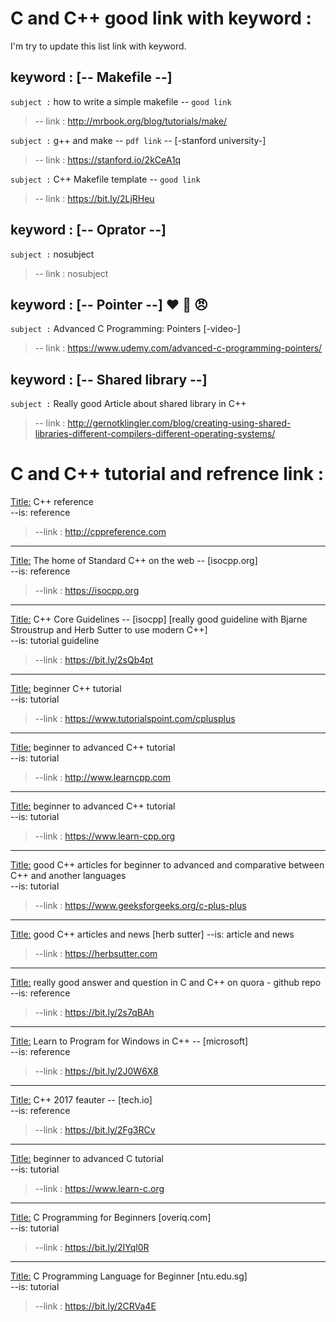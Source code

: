 # C and C++ good link with keyword :
I'm try to update this list link with keyword.

 

 ## keyword : [-- Makefile --] 
`subject :` how to write a simple makefile  -- `good link`   
>-- link :  http://mrbook.org/blog/tutorials/make/  

`subject :` g++ and make  -- `pdf link` -- [-stanford university-]   
>-- link :  https://stanford.io/2kCeA1q    

`subject :` C++ Makefile template  -- `good link`  
>-- link :  https://bit.ly/2LjRHeu    



## keyword : [-- Oprator --] 
`subject :` nosubject      
>-- link :  nosubject    


## keyword : [-- Pointer --] :heart: :muscle: :angry:
`subject :` Advanced C Programming: Pointers  [-video-]  
>-- link :  https://www.udemy.com/advanced-c-programming-pointers/  


## keyword : [-- Shared library --] 
`subject :` Really good Article about shared library in C++    
>-- link :  http://gernotklingler.com/blog/creating-using-shared-libraries-different-compilers-different-operating-systems/




#
# C and C++ tutorial and refrence link :

<Title:> C++ reference  
--is: reference   
>--link : http://cppreference.com  


<hr>

<Title:> The home of Standard C++ on the web -- [isocpp.org]  
--is: reference  
>--link : https://isocpp.org  


<hr>

<Title:> C++ Core Guidelines -- [isocpp]  [really good guideline with Bjarne Stroustrup and Herb Sutter to use modern C++]  
--is: tutorial guideline    
>--link : https://bit.ly/2sQb4pt    



<hr>

<Title:> beginner C++ tutorial  
--is: tutorial  
>--link : https://www.tutorialspoint.com/cplusplus


<hr>

<Title:> beginner to advanced C++ tutorial   
--is: tutorial  
>--link : http://www.learncpp.com

<hr>

<Title:> beginner to advanced C++ tutorial  
--is: tutorial  
>--link : https://www.learn-cpp.org

<hr>

<Title:> good C++ articles for beginner to advanced and comparative between C++ and another languages  
--is: tutorial  
>--link : https://www.geeksforgeeks.org/c-plus-plus  

<hr>

<Title:> good C++ articles and news  [herb sutter]
--is: article and news  
>--link : https://herbsutter.com  


<hr>

<Title:> really good answer and question in C and C++ on quora - github repo  
--is: reference  
>--link : https://bit.ly/2s7qBAh  


<hr>

<Title:> Learn to Program for Windows in C++ -- [microsoft]  
--is: reference  
>--link : https://bit.ly/2J0W6X8  


<hr>

<Title:> C++ 2017 feauter -- [tech.io]  
--is: reference  
>--link : https://bit.ly/2Fg3RCv  



<hr>

<Title:> beginner to advanced C tutorial  
--is: tutorial  
>--link : https://www.learn-c.org  

<hr>

<Title:> C Programming for Beginners  [overiq.com]  
--is: tutorial  
>--link : https://bit.ly/2IYql0R  

<hr>

<Title:> C Programming Language for Beginner  [ntu.edu.sg]  
--is: tutorial  
>--link : https://bit.ly/2CRVa4E 


